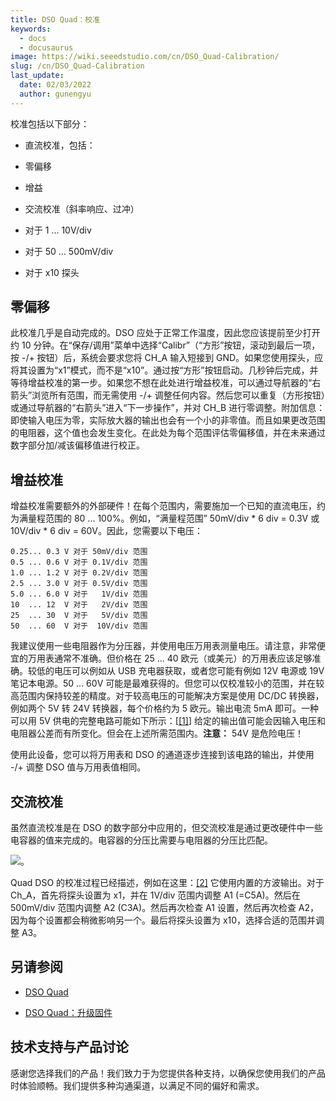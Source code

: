 ```yaml
---
title: DSO Quad：校准
keywords:
  - docs
  - docusaurus
image: https://wiki.seeedstudio.com/cn/DSO_Quad-Calibration/
slug: /cn/DSO_Quad-Calibration
last_update:
  date: 02/03/2022
  author: gunengyu
---
```


校准包括以下部分：

* 直流校准，包括：

* 零偏移

* 增益

* 交流校准（斜率响应、过冲）

* 对于 1 ... 10V/div

* 对于 50 ... 500mV/div
* 对于 x10 探头

## 零偏移

此校准几乎是自动完成的。DSO 应处于正常工作温度，因此您应该提前至少打开约 10 分钟。在“保存/调用”菜单中选择“Calibr”（“方形”按钮，滚动到最后一项，按 -/+ 按钮）后，系统会要求您将 CH_A 输入短接到 GND。如果您使用探头，应将其设置为“x1”模式，而不是“x10”。通过按“方形”按钮启动。几秒钟后完成，并等待增益校准的第一步。如果您不想在此处进行增益校准，可以通过导航器的“右箭头”浏览所有范围，而无需使用 -/+ 调整任何内容。然后您可以重复（方形按钮）或通过导航器的“右箭头”进入“下一步操作”，并对 CH_B 进行零调整。附加信息：即使输入电压为零，实际放大器的输出也会有一个小的非零值。而且如果更改范围的电阻器，这个值也会发生变化。在此处为每个范围评估零偏移值，并在未来通过数字部分加/减该偏移值进行校正。

## 增益校准

增益校准需要额外的外部硬件！在每个范围内，需要施加一个已知的直流电压，约为满量程范围的 80 ... 100%。例如，“满量程范围” 50mV/div * 6 div = 0.3V 或 10V/div * 6 div = 60V。因此，您需要以下电压：

```
0.25... 0.3 V 对于 50mV/div 范围
0.5 ... 0.6 V 对于 0.1V/div 范围
1.0 ... 1.2 V 对于 0.2V/div 范围
2.5 ... 3.0 V 对于 0.5V/div 范围
5.0 ... 6.0 V 对于   1V/div 范围
10  ... 12  V 对于   2V/div 范围
25  ... 30  V 对于   5V/div 范围
50  ... 60  V 对于  10V/div 范围
```

我建议使用一些电阻器作为分压器，并使用电压万用表测量电压。请注意，非常便宜的万用表通常不准确。但价格在 25 ... 40 欧元（或美元）的万用表应该足够准确。较低的电压可以例如从 USB 充电器获取，或者您可能有例如 12V 电源或 19V 笔记本电源。50 ... 60V 可能是最难获得的。但您可以仅校准较小的范围，并在较高范围内保持较差的精度。对于较高电压的可能解决方案是使用 DC/DC 转换器，例如两个 5V 转 24V 转换器，每个价格约为 5 欧元。输出电流 5mA 即可。一种可以用 5V 供电的完整电路可能如下所示：[[[1]](https://files.seeedstudio.com/wiki/DSO_Quad-Calibration/res/GainCalibrationCircuit.PNG)] 给定的输出值可能会因输入电压和电阻器公差而有所变化。但会在上述所需范围内。**注意：** 54V 是危险电压！

使用此设备，您可以将万用表和 DSO 的通道逐步连接到该电路的输出，并使用 -/+ 调整 DSO 值与万用表值相同。

## 交流校准

虽然直流校准是在 DSO 的数字部分中应用的，但交流校准是通过更改硬件中一些电容器的值来完成的。电容器的分压比需要与电阻器的分压比匹配。

![](https://files.seeedstudio.com/wiki/DSO_Quad-Calibration/img/DSO203_AC-Cal_Circuit_Diagr.PNG)。

Quad DSO 的校准过程已经描述，例如在这里：[[2]](http://neophob.com/2012/03/dso-quad-for-dummies/) 它使用内置的方波输出。对于 Ch_A，首先将探头设置为 x1，并在 1V/div 范围内调整 A1 (=C5A)。然后在 500mV/div 范围内调整 A2 (C3A)。然后再次检查 A1 设置，然后再次检查 A2，因为每个设置都会稍微影响另一个。最后将探头设置为 x10，选择合适的范围并调整 A3。

## 另请参阅

* [DSO Quad](/DSO_Quad "DSO Quad")

* [DSO Quad：升级固件](/DSO_Quad-Building_Firmware "DSO Quad：升级固件")

## 技术支持与产品讨论

感谢您选择我们的产品！我们致力于为您提供各种支持，以确保您使用我们的产品时体验顺畅。我们提供多种沟通渠道，以满足不同的偏好和需求。

<div class="button_tech_support_container">
<a href="https://forum.seeedstudio.com/" class="button_forum"></a> 
<a href="https://www.seeedstudio.com/contacts" class="button_email"></a>
</div>

<div class="button_tech_support_container">
<a href="https://discord.gg/eWkprNDMU7" class="button_discord"></a> 
<a href="https://github.com/Seeed-Studio/wiki-documents/discussions/69" class="button_discussion"></a>
</div>